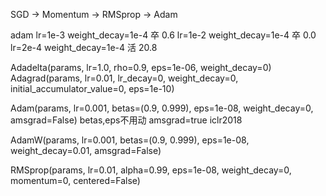 SGD -> Momentum -> RMSprop -> Adam

adam
lr=1e-3 weight_decay=1e-4 卒 0.6
lr=1e-2 weight_decay=1e-4 卒 0.0
lr=2e-4 weight_decay=1e-4 活 20.8

Adadelta(params, lr=1.0, rho=0.9, eps=1e-06, weight_decay=0)
Adagrad(params, lr=0.01, lr_decay=0, weight_decay=0, initial_accumulator_value=0, eps=1e-10)

Adam(params, lr=0.001, betas=(0.9, 0.999), eps=1e-08, weight_decay=0, amsgrad=False)
betas,eps不用动
amsgrad=true iclr2018


AdamW(params, lr=0.001, betas=(0.9, 0.999), eps=1e-08, weight_decay=0.01, amsgrad=False)

RMSprop(params, lr=0.01, alpha=0.99, eps=1e-08, weight_decay=0, momentum=0, centered=False)

